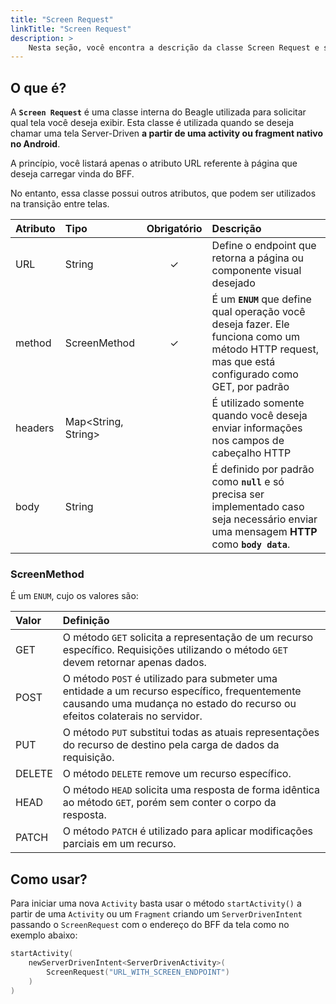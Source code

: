 ```yaml
---
title: "Screen Request"
linkTitle: "Screen Request"
description: >
    Nesta seção, você encontra a descrição da classe Screen Request e seus atributos.
---
```


## O que é?

A **`Screen Request`** é uma classe interna do Beagle utilizada para solicitar qual tela você deseja exibir. Esta classe é utilizada quando se deseja chamar uma tela Server-Driven **a partir de uma activity ou fragment nativo no Android**. 

A princípio, você listará apenas o atributo URL referente à página que deseja carregar vinda do BFF. 

No entanto, essa classe possui outros atributos, que podem ser utilizados na transição entre telas. 

| Atributo | Tipo | Obrigatório | Descrição |
| :--- | :--- | :---: | :--- |
| URL  | String | ✓ | Define o endpoint que retorna a página ou componente visual desejado |
| method | ScreenMethod | ✓ |  É um **`ENUM`** que define qual operação você deseja fazer. Ele funciona como um método HTTP request, mas que está configurado como GET, por padrão |
| headers | Map&lt;String, String&gt; |   | É utilizado somente quando você deseja enviar informações nos campos de cabeçalho HTTP |
| body | String |   | É definido por padrão como **`null`** e só precisa ser implementado caso seja necessário enviar uma mensagem **HTTP** como **`body data`**. |

### ScreenMethod

É um `ENUM`, cujo os valores são:

| Valor | Definição |
| :--- | :--- |
| GET | O método `GET` solicita a representação de um recurso específico. Requisições utilizando o método `GET` devem retornar apenas dados. |
| POST | O método `POST` é utilizado para submeter uma entidade a um recurso específico, frequentemente causando uma mudança no estado do recurso ou efeitos colaterais no servidor. |
| PUT | O método `PUT` substitui todas as atuais representações do recurso de destino pela carga de dados da requisição. |
| DELETE | O método `DELETE` remove um recurso específico. |
| HEAD | O método `HEAD` solicita uma resposta de forma idêntica ao método `GET`, porém sem conter o corpo da resposta. |
| PATCH | O método `PATCH` é utilizado para aplicar modificações parciais em um recurso. |

## Como usar?

Para iniciar uma nova `Activity` basta usar o método `startActivity()` a partir de uma `Activity` ou um `Fragment` criando um `ServerDrivenIntent` passando o `ScreenRequest` com o endereço do BFF da tela como no exemplo abaixo:

```kotlin
startActivity(
    newServerDrivenIntent<ServerDrivenActivity>(
        ScreenRequest("URL_WITH_SCREEN_ENDPOINT")
    )
)
```


